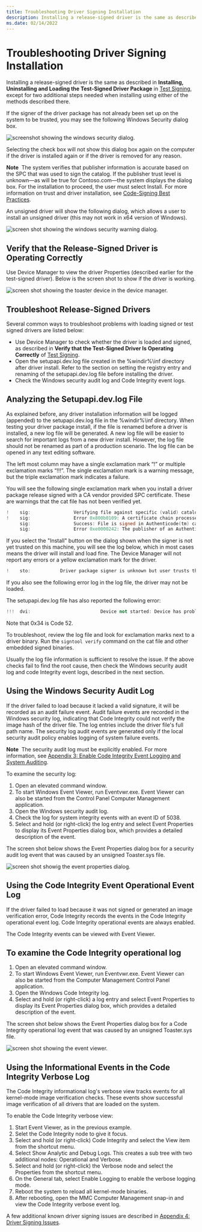 ```yaml
---
title: Troubleshooting Driver Signing Installation
description: Installing a release-signed driver is the same as described in Installing, Uninstalling and Loading the Test-Signed Driver Package in Test Signing, except for two additional steps needed when installing using any of the four methods described there.
ms.date: 02/14/2022
---
```


# Troubleshooting Driver Signing Installation

Installing a release-signed driver is the same as described in **Installing, Uninstalling and Loading the Test-Signed Driver Package** in [Test Signing](test-signing.md), except for two additional steps needed when installing using either of the methods described there.

If the signer of the driver package has not already been set up on the system to be trusted, you may see the following Windows Security dialog box.

![screenshot showing the windows security dialog.](images/tutorialwindowssecurityinstalldialog.png)

Selecting the check box will not show this dialog box again on the computer if the driver is installed again or if the driver is removed for any reason.

**Note**  The system verifies that publisher information is accurate based on the SPC that was used to sign the catalog. If the publisher trust level is unknown—as will be true for Contoso.com—the system displays the dialog box. For the installation to proceed, the user must select Install. For more information on trust and driver installation, see [Code-Signing Best Practices](/previous-versions/windows/hardware/design/dn653556(v=vs.85)).

An unsigned driver will show the following dialog, which allows a user to install an unsigned driver (this may not work in x64 version of Windows).

![screen shot showing the windows security warning dialog.](images/tutorialwindowssecurityinstallwarning.png)

## Verify that the Release-Signed Driver is Operating Correctly

Use Device Manager to view the driver Properties (described earlier for the test-signed driver). Below is the screen shot to show if the driver is working.

![screen shot showing the toaster device in the device manager.](images/tutorialtoasterpackageindevicemgr.png)

## Troubleshoot Release-Signed Drivers

Several common ways to troubleshoot problems with loading signed or test signed drivers are listed below:

-   Use Device Manager to check whether the driver is loaded and signed, as described in **Verify that the Test-Signed Driver Is Operating Correctly** of [Test Signing](test-signing.md).
-   Open the setupapi.dev.log file created in the %windir%\\inf directory after driver install. Refer to the section on setting the registry entry and renaming of the setupapi.dev.log file before installing the driver.
-   Check the Windows security audit log and Code Integrity event logs.

## Analyzing the Setupapi.dev.log File

As explained before, any driver installation information will be logged (appended) to the setupapi.dev.log file in the %windir%\\inf directory. When testing your driver package install, if the file is renamed before a driver is installed, a new log file will be generated. A new log file will be easier to search for important logs from a new driver install. However, the log file should not be renamed as part of a production scenario. The log file can be opened in any text editing software.

The left most column may have a single exclamation mark “!” or multiple exclamation marks “!!!”. The single exclamation mark is a warning message, but the triple exclamation mark indicates a failure.

You will see the following single exclamation mark when you install a driver package release signed with a CA vendor provided SPC certificate. These are warnings that the cat file has not been verified yet.

```cpp
!    sig:                Verifying file against specific (valid) catalog failed! (0x800b0109)
!    sig:                Error 0x800b0109: A certificate chain processed, but terminated in a root certificate which is not trusted by the trust provider.
     sig:                Success: File is signed in Authenticode(tm) catalog.
     sig:                Error 0xe0000242: The publisher of an Authenticode(tm) signed catalog has not yet been established as trusted.
```

If you select the "Install" button on the dialog shown when the signer is not yet trusted on this machine, you will see the log below, which in most cases means the driver will install and load fine. The Device Manager will not report any errors or a yellow exclamation mark for the driver.

```cpp
!    sto:           Driver package signer is unknown but user trusts the signer.
```

If you also see the following error log in the log file, the driver may not be loaded.

The setupapi.dev.log file has also reported the following error:

```cpp
!!!  dvi:                          Device not started: Device has problem: 0x34: CM_PROB_UNSIGNED_DRIVER.
```

Note that 0x34 is Code 52.

To troubleshoot, review the log file and look for exclamation marks next to a driver binary. Run the `signtool verify` command on the cat file and other embedded signed binaries.

Usually the log file information is sufficient to resolve the issue. If the above checks fail to find the root cause, then check the Windows security audit log and code Integrity event logs, described in the next section.

## Using the Windows Security Audit Log

If the driver failed to load because it lacked a valid signature, it will be recorded as an audit failure event. Audit failure events are recorded in the Windows security log, indicating that Code Integrity could not verify the image hash of the driver file. The log entries include the driver file's full path name. The security log audit events are generated only if the local security audit policy enables logging of system failure events.

**Note**  The security audit log must be explicitly enabled. For more information, see [Appendix 3: Enable Code Integrity Event Logging and System Auditing](appendix-3--enable-code-integrity-event-logging-and-system-auditing.md).

To examine the security log:

1.  Open an elevated command window.
2.  To start Windows Event Viewer, run Eventvwr.exe. Event Viewer can also be started from the Control Panel Computer Management application.
3.  Open the Windows security audit log.
4.  Check the log for system integrity events with an event ID of 5038.
5.  Select and hold (or right-click) the log entry and select Event Properties to display its Event Properties dialog box, which provides a detailed description of the event.

The screen shot below shows the Event Properties dialog box for a security audit log event that was caused by an unsigned Toaster.sys file.

![screen shot showig the event properties dialog.](images/tutorialeventprops.png)

## Using the Code Integrity Event Operational Event Log

If the driver failed to load because it was not signed or generated an image verification error, Code Integrity records the events in the Code Integrity operational event log. Code Integrity operational events are always enabled.

The Code Integrity events can be viewed with Event Viewer.

## To examine the Code Integrity operational log

1.  Open an elevated command window.
2.  To start Windows Event Viewer, run Eventvwr.exe. Event Viewer can also be started from the Computer Management Control Panel application.
3.  Open the Windows Code Integrity log.
4.  Select and hold (or right-click) a log entry and select Event Properties to display its Event Properties dialog box, which provides a detailed description of the event.

The screen shot below shows the Event Properties dialog box for a Code Integrity operational log event that was caused by an unsigned Toaster.sys file.

![screen shot showing the event viewer.](images/tutorialeventvwr.png)

## Using the Informational Events in the Code Integrity Verbose Log


The Code Integrity informational log's verbose view tracks events for all kernel-mode image verification checks. These events show successful image verification of all drivers that are loaded on the system.

To enable the Code Integrity verbose view:

1.  Start Event Viewer, as in the previous example.
2.  Selet the Code Integrity node to give it focus.
3.  Select and hold (or right-click) Code Integrity and select the View item from the shortcut menu.
4.  Select Show Analytic and Debug Logs. This creates a sub tree with two additional nodes: Operational and Verbose.
5.  Select and hold (or right-click) the Verbose node and select the Properties from the shortcut menu.
6.  On the General tab, select Enable Logging to enable the verbose logging mode.
7.  Reboot the system to reload all kernel-mode binaries.
8.  After rebooting, open the MMC Computer Management snap-in and view the Code Integrity verbose event log.

A few additional known driver signing issues are described in [Appendix 4: Driver Signing Issues](appendix-4--driver-signing-issues.md).

 

